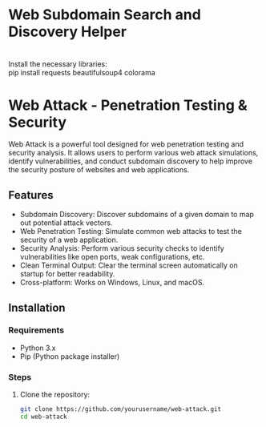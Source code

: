 # <h1>Web Subdomain Search and Discovery Helper<h1>

Install the necessary libraries:<br>
pip install requests beautifulsoup4 colorama

# Web Attack - Penetration Testing & Security

Web Attack is a powerful tool designed for web penetration testing and security analysis. It allows users to perform various web attack simulations, identify vulnerabilities, and conduct subdomain discovery to help improve the security posture of websites and web applications.

## Features

- Subdomain Discovery: Discover subdomains of a given domain to map out potential attack vectors.
- Web Penetration Testing: Simulate common web attacks to test the security of a web application.
- Security Analysis: Perform various security checks to identify vulnerabilities like open ports, weak configurations, etc.
- Clean Terminal Output: Clear the terminal screen automatically on startup for better readability.
- Cross-platform: Works on Windows, Linux, and macOS.

## Installation

### Requirements
- Python 3.x
- Pip (Python package installer)

### Steps

1. Clone the repository:

   ```bash
   git clone https://github.com/yourusername/web-attack.git
   cd web-attack